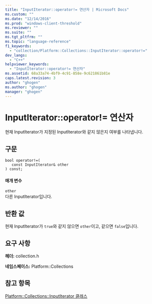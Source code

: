 ```yaml
---
title: "InputIterator::operator!= 연산자 | Microsoft Docs"
ms.custom: ""
ms.date: "12/14/2016"
ms.prod: "windows-client-threshold"
ms.reviewer: ""
ms.suite: ""
ms.tgt_pltfrm: ""
ms.topic: "language-reference"
f1_keywords: 
  - "collection/Platform::Collections::InputIterator::operator!="
dev_langs: 
  - "C++"
helpviewer_keywords: 
  - "InputIterator::operator!= 연산자"
ms.assetid: 68a33a74-4bf9-4c91-858e-9c621861b81e
caps.latest.revision: 3
author: "ghogen"
ms.author: "ghogen"
manager: "ghogen"
---
```

# InputIterator::operator!= 연산자
현재 InputIterator가 지정된 InputIterator와 같지 않은지 여부를 나타냅니다.  
  
## 구문  
  
```  
bool operator!=(  
   const InputIterator& other  
) const;  
```  
  
#### 매개 변수  
 `other`  
 다른 InputIterator입니다.  
  
## 반환 값  
 현재 InputIterator가 `true`와 같지 않으면 `other`이고, 같으면 `false`입니다.  
  
## 요구 사항  
 **헤더:** collection.h  
  
 **네임스페이스:** Platform::Collections  
  
## 참고 항목  
 [Platform::Collections::InputIterator 클래스](../cppcx/platform-collections-inputiterator-class.md)